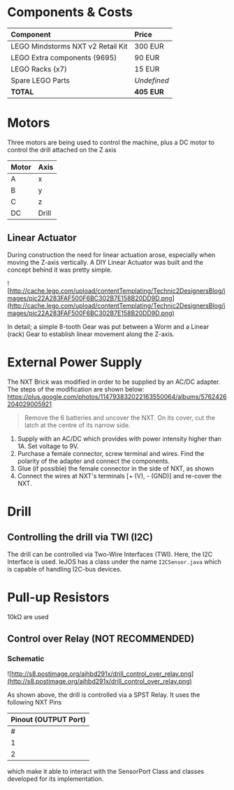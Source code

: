 # Components & Costs #
| **Component** | **Price** |
|:--------------|:----------|
| LEGO Mindstorms NXT v2 Retail Kit | 300 EUR   |
| LEGO Extra components (9695) | 90 EUR    |
| LEGO Racks (x7) | 15 EUR    |
| Spare LEGO Parts | _Undefined_ |
| **TOTAL**     | **405 EUR** |

# Motors #
Three motors are being used to control the machine, plus a DC motor to control the drill attached on the Z axis

| **Motor** | **Axis** |
|:----------|:---------|
| A         | x        |
| B         | y        |
| C         | z        |
| DC        | Drill    |



## Linear Actuator ##

During construction the need for linear actuation arose, especially when moving the Z-axis vertically. A DIY Linear Actuator was built and the concept behind it was pretty simple.

![http://cache.lego.com/upload/contentTemplating/Technic2DesignersBlog/images/pic22A283FAF500F6BC302B7E158B20DD9D.png](http://cache.lego.com/upload/contentTemplating/Technic2DesignersBlog/images/pic22A283FAF500F6BC302B7E158B20DD9D.png)

In detail; a simple 8-tooth Gear was put between a Worm and a Linear (rack) Gear to establish linear movement along the Z-axis.

# External Power Supply #
The NXT Brick was modified in order to be supplied by an AC/DC adapter.
The steps of the modification are shown below:
https://plus.google.com/photos/114793832022163550064/albums/5762426204029005921

> Remove the 6 batteries and uncover the NXT. On its cover, cut the latch at the centre of its narrow side.

  1. Supply with an AC/DC which provides with power intensity higher than 1A. Set voltage to 9V.
  1. Purchase a female connector, screw terminal and wires. Find the polarity of the adapter and connect the components.
  1. Glue (if possible) the female connector in the side of NXT, as shown
  1. Connect the wires at NXT's terminals [+ (V), - (GND)] and re-cover the NXT.






# Drill #

## Controlling the drill via TWI (I2C) ##

The drill can be controlled via Two-Wire Interfaces (TWI). Here, the I2C Interface is used.
leJOS has a class under the name `I2CSensor.java` which is capable of handling I2C-bus devices.

# Pull-up Resistors #

10kΩ are used



## Control over Relay (NOT RECOMMENDED) ##

### Schematic ###

![http://s8.postimage.org/ajhbd291x/drill_control_over_relay.png](http://s8.postimage.org/ajhbd291x/drill_control_over_relay.png)

As shown above, the drill is controlled via a SPST Relay. It uses the following NXT Pins



| **Pinout** (OUTPUT Port) |
|:-------------------------|
| #                        | Name                     | Function                 | Description              |
| 1                        | 9V                       | Analog interface         | +9V Supply               |
| 2                        | GND                      | Ground                   | Negative Pinout (Ground) |


which make it able to interact with the SensorPort Class and classes developed for its implementation.